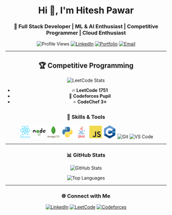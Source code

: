 <h1 align="center">Hi 👋, I'm Hitesh Pawar</h1>
<h3 align="center">🚀 Full Stack Developer | ML & AI Enthusiast | Competitive Programmer | Cloud Enthusiast</h3>

<p align="center">
  <img src="https://komarev.com/ghpvc/?username=hiteshp28&label=Profile%20Views&color=0e75b6&style=flat-square" alt="Profile Views" /> 
  <a href="https://linkedin.com/in/hiteshpawar2804"><img src="https://img.shields.io/badge/LinkedIn-blue?style=flat-square&logo=linkedin&logoColor=white" alt="LinkedIn" /></a>
  <a href="https://hitesh-pawar-portfolio.vercel.app/"><img src="https://img.shields.io/badge/Portfolio-%230E75B6.svg?style=flat-square" alt="Portfolio" /></a>
  <a href="mailto:hiteshpawar2804@gmail.com"><img src="https://img.shields.io/badge/Email-%230E75B6.svg?style=flat-square" alt="Email" /></a>
</p>

---

<h2 align="center">🏆 Competitive Programming</h2>
<p align="center">
  <img src="https://leetcard.jacoblin.cool/hitesh_pawar28?ext=contest" alt="LeetCode Stats" width="45%"/>
</p>
<ul align="center">
  <li>🔥 <strong>LeetCode 1751</strong></li>
  <li>🌟 <strong>Codeforces Pupil</strong></li>
  <li>⭐ <strong>CodeChef 3⭐</strong></li>
</ul>


<h3 align="center">🚀 Skills & Tools</h3>
<p align="center">
  <img src="https://raw.githubusercontent.com/devicons/devicon/master/icons/react/react-original-wordmark.svg" alt="React" width="40" height="40"/>
  <img src="https://raw.githubusercontent.com/devicons/devicon/master/icons/nodejs/nodejs-original-wordmark.svg" alt="Node.js" width="40" height="40"/>
  <img src="https://raw.githubusercontent.com/devicons/devicon/master/icons/mongodb/mongodb-original-wordmark.svg" alt="MongoDB" width="40" height="40"/>
  <img src="https://raw.githubusercontent.com/devicons/devicon/master/icons/python/python-original.svg" alt="Python" width="40" height="40"/>
  <img src="https://raw.githubusercontent.com/devicons/devicon/master/icons/java/java-original-wordmark.svg" alt="Java" width="40" height="40"/>
  <img src="https://raw.githubusercontent.com/devicons/devicon/master/icons/javascript/javascript-original.svg" alt="JavaScript" width="40" height="40"/>
  <img src="https://raw.githubusercontent.com/devicons/devicon/master/icons/cplusplus/cplusplus-original.svg" alt="C++" width="40" height="40"/>
  <img src="https://img.icons8.com/color/48/000000/git.png" alt="Git" width="40" height="40"/>
  <img src="https://img.icons8.com/color/48/000000/visual-studio-code-2019.png" alt="VS Code" width="40" height="40"/>
</p>

---

<h3 align="center">📊 GitHub Stats</h3>
<div align="center">
  <img src="https://github-readme-stats.vercel.app/api?username=hiteshp28&show_icons=true&theme=tokyonight&locale=en" alt="GitHub Stats" width="45%"/>
</div>
<p align="center">
  <img src="https://github-readme-stats.vercel.app/api/top-langs?username=hiteshp28&show_icons=true&locale=en&layout=compact&theme=tokyonight" alt="Top Languages" width="45%"/>
</p>

---

<h3 align="center">🌐 Connect with Me</h3>
<p align="center">
  <a href="https://linkedin.com/in/hiteshpawar2804" target="blank"><img src="https://img.shields.io/badge/LinkedIn-blue?logo=linkedin&logoColor=white&style=for-the-badge" alt="LinkedIn" /></a>
  <a href="https://leetcode.com/hiteshpawar2804" target="blank"><img src="https://img.shields.io/badge/LeetCode-gray?logo=leetcode&logoColor=white&style=for-the-badge" alt="LeetCode" /></a>
  <a href="https://codeforces.com/profile/hiteshpawar2804" target="blank"><img src="https://img.shields.io/badge/Codeforces-blue?logo=codeforces&logoColor=white&style=for-the-badge" alt="Codeforces" /></a>
</p>

